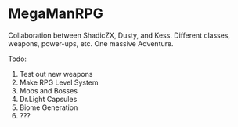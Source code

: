 MegaManRPG
==========

Collaboration between ShadicZX, Dusty, and Kess. Different classes, weapons, power-ups, etc. One massive Adventure.

Todo:
1. Test out new weapons
2. Make RPG Level System
3. Mobs and Bosses
4. Dr.Light Capsules
5. Biome Generation
6. ???

